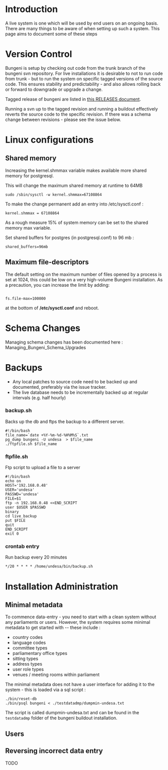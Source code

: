 

# Introduction #

A live system is one which will be used by end users on an ongoing basis. There are many things to be aware of when setting up such a system. This page aims to document some of these steps

# Version Control #

Bungeni is setup by checking out code from the trunk branch of the bungeni svn repository.
For live installations it is desirable to not to run code from trunk - but to run the system on specific tagged versions of the source code. This ensures stability and predictability - and also allows rolling back or forward to downgrade or upgrade a change.

Tagged release of bungeni are listed in [this RELEASES document](https://spreadsheets.google.com/pub?key=0ApKt_FmivEH8dF9ITXRqMFNKRDNQZlJBbGtZcnVwRUE&hl=en&gid=0).

Running a svn up to the tagged revision and running a buildout effectively reverts the source code to the specific revision. If there was a schema change between revisions - please see the issue below.


# Linux configurations #

## Shared memory ##
Increasing the kernel.shmmax variable makes available more shared memory for postgresql.

This will change the maximum shared memory at runtime to 64MB
```
sudo /sbin/sysctl -w kernel.shmmax=67108864
```

To make the change permanent add an entry into /etc/sysctl.conf :
```
kernel.shmmax = 67108864
```

As a rough measure 15% of system memory can be set to the shared memory max variable.

Set shared buffers for postgres (in postgresql.conf) to 96 mb :
```
shared_buffers=96mb
```

## Maximum file-descriptors ##

The default setting on the maximum number of files opened by a process is set at 1024, this could be low on a very high-volume Bungeni installation. As a precaution, you can increase the limit by adding:

```

fs.file-max=100000

```

at the bottom of **/etc/sysctl.conf** and reboot.

# Schema Changes #

Managing schema changes has been documented here : Managing\_Bungeni\_Schema\_Upgrades

# Backups #

  * Any local patches to source code need to be backed up and documented, preferably via the issue tracker.
  * The live database needs to be incrementally backed up at regular intervals (e.g. half hourly)
### backup.sh ###

Backs up the db and ftps the backup to a different server.
```
#!/bin/bash
file_name=`date +%Y-%m-%d-%H%M%S`.txt
pg_dump bungeni -U undesa  > $file_name
./ftpfile.sh $file_name
```

### ftpfile.sh ###

Ftp script to upload a file to a server

```
#!/bin/bash
echo on
HOST='192.168.0.48'
USER='undesa'
PASSWD='undesa'
FILE=$1
ftp -n 192.168.0.48 <<END_SCRIPT
user $USER $PASSWD
binary
cd live_backup
put $FILE
quit
END_SCRIPT
exit 0
```

### crontab entry ###

Run backup every 20 minutes

```
*/20 * * * * /home/undesa/bin/backup.sh
```


# Installation Administration #

## Minimal metadata ##

To commence data-entry - you need to start with a clean system without any parliaments or users. However, the system requires some minimal metadata to get started with -- these include :
  * country codes
  * language codes
  * committee types
  * parliamentary office types
  * sitting types
  * address types
  * user role types
  * venues / meeting rooms within parliament

The minimal metadata does not have a user interface for adding it to the system - this is loaded via a sql script :
```
./bin/reset-db
./bin/psql bungeni < ./testdatadmp/dumpmin-undesa.txt
```
The script is called dumpmin-undesa.txt and can be found in the `testdatadmp` folder of the bungeni buildout installation.


## Users ##


## Reversing incorrect data entry ##

TODO